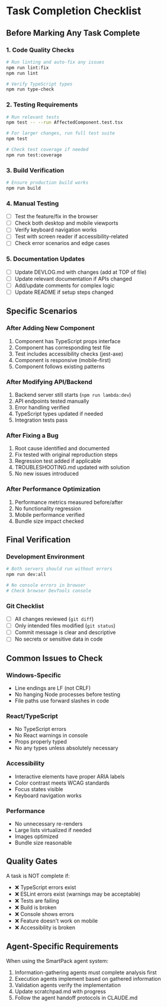 # Task Completion Checklist

## Before Marking Any Task Complete

### 1. Code Quality Checks
```bash
# Run linting and auto-fix any issues
npm run lint:fix
npm run lint

# Verify TypeScript types
npm run type-check
```

### 2. Testing Requirements
```bash
# Run relevant tests
npm test -- --run AffectedComponent.test.tsx

# For larger changes, run full test suite
npm test

# Check test coverage if needed
npm run test:coverage
```

### 3. Build Verification
```bash
# Ensure production build works
npm run build
```

### 4. Manual Testing
- [ ] Test the feature/fix in the browser
- [ ] Check both desktop and mobile viewports
- [ ] Verify keyboard navigation works
- [ ] Test with screen reader if accessibility-related
- [ ] Check error scenarios and edge cases

### 5. Documentation Updates
- [ ] Update DEVLOG.md with changes (add at TOP of file)
- [ ] Update relevant documentation if APIs changed
- [ ] Add/update comments for complex logic
- [ ] Update README if setup steps changed

## Specific Scenarios

### After Adding New Component
1. Component has TypeScript props interface
2. Component has corresponding test file
3. Test includes accessibility checks (jest-axe)
4. Component is responsive (mobile-first)
5. Component follows existing patterns

### After Modifying API/Backend
1. Backend server still starts (`npm run lambda:dev`)
2. API endpoints tested manually
3. Error handling verified
4. TypeScript types updated if needed
5. Integration tests pass

### After Fixing a Bug
1. Root cause identified and documented
2. Fix tested with original reproduction steps
3. Regression test added if applicable
4. TROUBLESHOOTING.md updated with solution
5. No new issues introduced

### After Performance Optimization
1. Performance metrics measured before/after
2. No functionality regression
3. Mobile performance verified
4. Bundle size impact checked

## Final Verification

### Development Environment
```bash
# Both servers should run without errors
npm run dev:all

# No console errors in browser
# Check browser DevTools console
```

### Git Checklist
- [ ] All changes reviewed (`git diff`)
- [ ] Only intended files modified (`git status`)
- [ ] Commit message is clear and descriptive
- [ ] No secrets or sensitive data in code

## Common Issues to Check

### Windows-Specific
- Line endings are LF (not CRLF)
- No hanging Node processes before testing
- File paths use forward slashes in code

### React/TypeScript
- No TypeScript errors
- No React warnings in console
- Props properly typed
- No any types unless absolutely necessary

### Accessibility
- Interactive elements have proper ARIA labels
- Color contrast meets WCAG standards
- Focus states visible
- Keyboard navigation works

### Performance
- No unnecessary re-renders
- Large lists virtualized if needed
- Images optimized
- Bundle size reasonable

## Quality Gates

A task is NOT complete if:
- ❌ TypeScript errors exist
- ❌ ESLint errors exist (warnings may be acceptable)
- ❌ Tests are failing
- ❌ Build is broken
- ❌ Console shows errors
- ❌ Feature doesn't work on mobile
- ❌ Accessibility is broken

## Agent-Specific Requirements

When using the SmartPack agent system:
1. Information-gathering agents must complete analysis first
2. Execution agents implement based on gathered information
3. Validation agents verify the implementation
4. Update scratchpad.md with progress
5. Follow the agent handoff protocols in CLAUDE.md